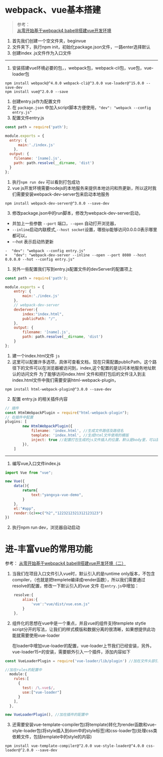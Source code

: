 
# webpack、vue基本搭建
> 参考：         
[从零开始基于webpack4 babel8搭建vue开发环境](https://www.jianshu.com/p/2a8e309740be)

1. 首先我们创建一个空文件夹，beginvue
2. 文件夹下，执行npm init，初始化package.json文件，一路enter选择默认
3. 创建index .js文件作为入口文件
---

1. 安装搭建vue环境必要的包，，webpack包，webpack-cli包，vue包，vue-loader包

```npm
npm install webpack@^4.0.0 webpack-cli@^3.0.0 vue-loader@^15.0.0 --save-dev
npm install vue@^2.0.0 --save
```

1. 创建entry.js作为配置文件
1. 在 `package.json` 中加入script脚本方便使用，`"dev": "webpack --config entry.js"`
2. 配置文件entry.js 
```js
const path = require('path');

module.exports = {
  entry: {
      main:'./index.js'
    },
  output: {
    filename: '[name].js',
    path: path.resolve(__dirname, 'dist')
  }
};
```
1. 执行`npm run dev` 可以看到打包成功
2. vue js开发环境需要nodejs的本地服务来提供本地访问和热更新，所以这时我们需要安装webpack-dev-server包来启动本地服务
```npm
npm install webpack-dev-server@^3.0.0 --save-dev
```
3. 修改package.json中的run脚本，修改为webpack-dev-server启动，
 - 并加上一些参数 `--port` 端口，`--open` 自动打开浏览器，
 - `--inline`启动内联模式,`--host socket`设置，哪些ip能够访问0.0.0.0表示哪里都可以，
 - --hot 表示启动热更新
```npm
-  "dev": "webpack --config entry.js"
+   "dev": "webpack-dev-server --inline --open --port 8080 --host 0.0.0.0 --hot --config entry.js"

```
1. 另外一些配置我们写到entry.js配置文件的devServer的配置项上
```js
const path = require('path');

module.exports = {
    entry: {
        main:'./index.js'
    },
    // webpack-dev-server 
    devServer:{
        index:"index.html",
        publicPath: "/",
    },
    output: {
        filename: '[name].js',
        path: path.resolve(__dirname, 'dist')
    }
};
```
1. 建一个index.html文件
```js ```
1. 这里可以配置许多选项，具体可查看文档，现在只需配置publicPath，这个路径下的文件可以在浏览器被访问到，index,这个配置的是访问本地服务地址默认的访问文件
   为了能够访问index.html 文件和把打包后的文件注入到主index.html文件中我们需要安装html-webpack-plugin，
```npm
npm install html-webpack-plugin@^3.0.0 --save-dev
```
2. 配置 entry.js 的相关插件内容
```js
// 插件
const HtmlWebpackPlugin = require("html-webpack-plugin");
// 在插件中配置
plugins: [
        new HtmlWebpackPlugin({
            filename: 'index.html', //生成文件路径及路径名
            template: 'index.html', //生成html文件使用的模版
            inject: true //配置打包生成的js文件插入的位置，默认是body里，可以配置到head标签里等，但是vue中需要在body中，因为有对#app dom的获取，所以应该在dom下
        }),
    ]
```

---

1. 编写vue入口文件index.js
```js
import Vue from "vue";

new Vue({
    data(){
        return{
            text:"yangxya-vue-demo",
        }
    },
    el:"#app",
    render:(c)=>c("h2","1223212321312123123")
})
```
2. 执行npm run dev，浏览器自动启动

# 进-丰富vue的常用功能
参考：
[从零开始基于webpack4 babel8搭建vue开发环境（二）](https://www.jianshu.com/p/5bdf698c1705)

1. 当我们在项目入口文件引入vue时，默认引入的是runtime only版本，不包含compiler，（也就是把templete编译成render函数），所以我们需要通过resolve的配置，修改一下默认引入的vue 文件
在`entry.js`中增加：
```js
    resolve:{
        alias:{
            'vue':"vue/dist/vue.esm.js"
        }
    },
```
2. 组件化的思想在vue中是一个重点，并且vue的组件支持templete stytle script分开的写法，让我们的样式模版和数据分离的很清晰，如果想提供此功能就需要使用vue-loader
   
   在loader中增加vue-loader的配置，vue-loader上节我们已经安装，另外，vue-loader15+的安装，需要额外引入一个插件，添加内容如下
```js
const VueLoaderPlugin = require('vue-loader/lib/plugin') //加在文件头部引入

//加在rules的配置中
  module:{
    rules:[
      {
        test: /\.vue$/,
        use:["vue-loader"]
      }
    ],
  },

new VueLoaderPlugin(), //加在插件的配置中
```
3. 还需要安装vue-template-compiler包(将template)转化为render函数和vue-style-loader包(将style插入到dom中的style标签)和css-loader包(处理css类依赖文件，包括template中的style的内容)
   
```npm
npm install vue-template-compiler@^2.0.0 vue-style-loader@^4.0.0 css-loader@^2.0.0 --save-dev
```